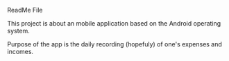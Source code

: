 ReadMe File

This project is about an mobile application based on the Android operating system.

Purpose of the app is the daily recording (hopefuly) of one's expenses and incomes.
